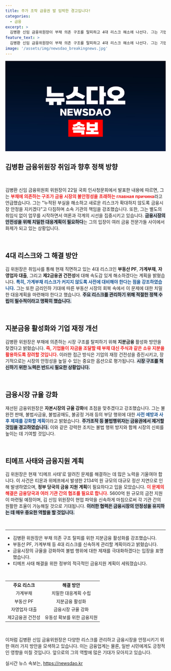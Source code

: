 ```yaml
---
title: 주가 조작 금융권 발 임박한 경고입니다!
categories:
  - 금융
excerpt: >
  김병환 신임 금융위원장이 부채 의존 구조를 탈피하고 4대 리스크 해소에 나선다. 그는 기업의 지분금융 활성화와 불공정 거래 예방을 강조하며, 티머니-위메프 사태 해결에도 속도를 낼 것이라고 밝혔다.
feature_text: >
  김병환 신임 금융위원장이 부채 의존 구조를 탈피하고 4대 리스크 해소에 나선다. 그는 기업의 지분금융 활성화와 불공정 거래 예방을 강조하며, 티머니-위메프 사태 해결에도 속도를 낼 것이라고 밝혔다.
image: '/assets/img/newsdao_breakingnews.jpg'
---
```


<p><img src="/assets/img/newsdao_breakingnews.jpg" alt="ranknews 속보" /></p>

<h2 data-ke-size="size26">김병환 금융위원장 취임과 향후 정책 방향</h2>

<p data-ke-size="size16">&nbsp;</p>

<p>김병환 신임 금융위원회 위원장이 22일 국회 인사청문회에서 발표한 내용에 따르면, 그는 <b><span style="color: #ee2323;">부채에 의존하는 구조가 금융 시장의 불안정성을 초래하는 главная причина</span></b>라고 언급했습니다. 그는 "누적된 부실을 해소하고 새로운 리스크가 확대하지 않도록 금융시장 안정을 지키겠다"고 다짐하며 소속 기관의 책임을 강조했습니다. 또한, 그는 별도의 취임식 없이 업무를 시작하면서 여론과 각계의 시선을 집중시키고 있습니다. <b><span style="background-color: #21538527;">금융시장의 안전성을 위해 치밀한 대응계획이 필요하다</span></b>는 그의 입장이 여러 금융 전문가들 사이에서 화제가 되고 있는 상황입니다.</p>

<p data-ke-size="size16">&nbsp;</p>

<h2 data-ke-size="size26">4대 리스크와 그 해결 방안</h2>

<p data-ke-size="size16">김 위원장은 취임사를 통해 현재 직면하고 있는 4대 리스크인 <b>부동산 PF</b>, <b>가계부채</b>, <b>자영업자 대출</b>, 그리고 <b>제2금융권 건전성</b>에 대해 속도감 있게 해소하겠다는 계획을 밝혔습니다. <b><span style="color: #1a5490;">특히, 가계부채 리스크가 커지지 않도록 사전에 대비해야 한다는 점을 강조하였습니다.</span></b> 그는 또한 금리인하 기대에 따른 부동산 시장의 회복 속에서 이 문제에 대한 치밀한 대응계획을 마련해야 한다고 했습니다. <b><span style="background-color: #21538527;">주요 리스크를 관리하기 위해 적절한 정책 수립이 필수적이라고 명확히 했습니다.</span></b>

<p data-ke-size="size16">&nbsp;</p>

<h2 data-ke-size="size26">지분금융 활성화와 기업 재정 개선</h2>

<p data-ke-size="size16">김병환 위원장은 부채에 의존하는 시장 구조를 탈피하기 위해 <b>지분금융</b> 활성화 방안을 찾겠다고 밝혔습니다. <b><span style="color: #ee2323;">즉, 기업들이 자금을 조달할 때 부채 대신 주식과 같은 소유 지분을 활용하도록 장려할 것입니다.</span></b> 이러한 접근 방식은 기업의 재정 건전성을 증진시키고, 장기적으로는 시장의 안정성을 높일 수 있는 중요한 옵션으로 평가됩니다. <b><span style="background-color: #21538527;">시장 구조를 혁신하기 위한 노력은 반드시 필요한 상황입니다.</span></b>

<p data-ke-size="size16">&nbsp;</p>

<h2 data-ke-size="size26">금융시장 규율 강화</h2>

<p data-ke-size="size16">재선된 금융위원장은 <b>자본시장의 규율 강화</b>에 초점을 맞추겠다고 강조했습니다. 그는 불완전 판매, 불법사금융, 불법공매도, 불공정 거래 등의 부당 행위에 대한 <b><span style="color: #1a5490;">사전 예방과 사후 제재를 강화할 계획</span></b>이라고 밝혔습니다. <b><span style="background-color: #21538527;">주가조작 등 불법행위자는 금융권에서 제거할 것임을 경고하였습니다.</span></b> 이와 같은 강력한 조치는 불법 행위 방지와 함께 시장의 신뢰를 높이는 데 기여할 것입니다.

<p data-ke-size="size16">&nbsp;</p>

<h2 data-ke-size="size26">티메프 사태와 금융지원 계획</h2>

<p data-ke-size="size16">김 위원장은 현재 '티메프 사태'로 알려진 문제를 해결하는 데 많은 노력을 기울여야 합니다. 이 사건은 티몬과 위메프에서 발생한 2134억 원 규모의 대규모 정산 지연으로 인해 발생하였으며, <b>정부 당국의 금융 지원 계획</b>이 필요하다고 입을 모았습니다. <b><span style="color: #ee2323;">이 문제의 해결은 금융당국과 여러 기관 간의 협조를 필요로 합니다.</span></b> 5600억 원 규모의 금전 지원이 마련될 예정이며, 김 신임 위원장이 현업 파악을 신속하게 마침으로써 각 기관 간의 원활한 조율이 가능해질 것으로 기대됩니다. <b><span style="background-color: #21538527;">이러한 협력은 금융시장의 안정성을 유지하는 데 매우 중요한 역할을 할 것입니다.</span></b>

<p data-ke-size="size16">&nbsp;</p>

<hr>

<ul>
  <li>김병환 위원장은 부채 의존 구조 탈피를 위한 지분금융 활성화를 강조했습니다.</li>
  <li>부동산 PF, 가계부채 등 4대 리스크를 신속하게 관리할 계획이라고 밝혔습니다.</li>
  <li>금융시장의 규율을 강화하여 불법 행위에 대한 제재를 극대화하겠다는 입장을 표명했습니다.</li>
  <li>티메프 사태 해결을 위한 정부의 적극적인 금융지원 계획이 세워졌습니다.</li>
</ul>

<p data-ke-size="size16">&nbsp;</p> 

<table>
  <tr>
    <td style="text-align: center; height: 17px;"><b>주요 리스크</b></td>
    <td style="text-align: center; height: 17px;"><b>해결 방안</b></td>
  </tr>
  <tr>
    <td style="text-align: center; height: 17px;">가계부채</td>
    <td style="text-align: center; height: 17px;">치밀한 대응계획 수립</td>
  </tr>
  <tr>
    <td style="text-align: center; height: 17px;">부동산 PF</td>
    <td style="text-align: center; height: 17px;">지분금융 활성화</td>
  </tr>
  <tr>
    <td style="text-align: center; height: 17px;">자영업자 대출</td>
    <td style="text-align: center; height: 17px;">금융시장 규율 강화</td>
  </tr>
  <tr>
    <td style="text-align: center; height: 17px;">제2금융권 건전성</td>
    <td style="text-align: center; height: 17px;">유동성 확보를 위한 금융지원</td>
  </tr>
</table>

<p data-ke-size="size16">&nbsp;</p> 

<p>이처럼 김병환 신임 금융위원장은 다양한 리스크를 관리하고 금융시장을 안정시키기 위한 여러 가지 방안을 모색하고 있습니다. 이는 금융업계는 물론, 일반 시민에게도 긍정적인 영향을 미칠 것입니다. 앞으로의 그의 역할에 많은 기대가 모아지고 있습니다.</p>
실시간 뉴스 속보는, <a href="https://newsdao.kr" rel="dofollow">https://newsdao.kr</a>


